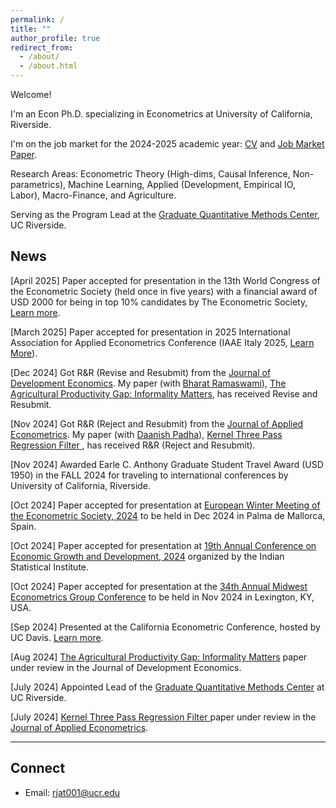```yaml
---
permalink: /
title: ""
author_profile: true
redirect_from: 
  - /about/
  - /about.html
---
```


Welcome!

I'm an Econ Ph.D. specializing in Econometrics at University of California, Riverside.

I'm on the job market for the 2024-2025 academic year: <a href="http://rajveerjat.github.io/files/resume.pdf" target="_blank" rel="noopener noreferrer">CV</a> and <a href="http://rajveerjat.github.io/files/JMP.pdf" target="_blank" rel="noopener noreferrer">Job Market Paper</a>.

Research Areas: Econometric Theory (High-dims, Causal Inference, Non-parametrics), Machine Learning, 
Applied (Development, Empirical IO, Labor), Macro-Finance, and Agriculture.

Serving as the Program Lead at the <a href="https://gradquant.ucr.edu/" target="_blank" rel="noopener noreferrer">Graduate Quantitative Methods Center</a>, UC Riverside.

## News
<link rel="stylesheet" href="https://cdnjs.cloudflare.com/ajax/libs/font-awesome/6.0.0-beta3/css/all.min.css">


<!-- Line with two stars -->
<i class="fas fa-star flashing"></i> [April 2025] Paper accepted for presentation in the 13th World Congress of the Econometric Society (held once in five years) with a financial award of USD 2000 for being in top 10% candidates by The Econometric Society, [Learn more](https://www.eswc2025.org/). 

<!-- Line with two stars -->
<i class="fas fa-star flashing"></i> [March 2025] Paper accepted for presentation in 2025 International Association for Applied Econometrics Conference  (IAAE Italy 2025, [Learn More](https://sites.google.com/view/iaae2025/)).


<!-- Line with two stars -->
<i class="fas fa-star flashing"></i> <i class="fas fa-star flashing"></i>[Dec 2024] Got R&R (Revise and Resubmit) from the [Journal of Development Economics](https://www.sciencedirect.com/journal/journal-of-development-economics#:~:text=The%20Journal%20of%20Development%20Economics,does%20not%20publish%20book%20reviews.). My paper (with [Bharat Ramaswami](https://scholar.google.co.in/citations?user=aGVkcp8AAAAJ&hl=en)), [The Agricultural Productivity Gap: Informality Matters](https://rajveerjat.com/files/APG.pdf), has received Revise and Resubmit. 

<i class="fas fa-star flashing"></i> <i class="fas fa-star flashing"></i>[Nov 2024] Got R&R (Reject and Resubmit) from the [Journal of Applied Econometrics](https://onlinelibrary.wiley.com/journal/10991255). My paper (with [Daanish Padha](https://daanishpadha.com/)), [Kernel Three Pass Regression Filter ](https://rajveerjat.com/files/Kernel_3PRF.pdf), has received R&R (Reject and Resubmit).

<i class="fas fa-star flashing"></i> [Nov 2024] Awarded Earle C. Anthony Graduate Student Travel Award (USD 1950) in the FALL 2024
for traveling to international conferences by University of California, Riverside. 

<i class="fas fa-star flashing"></i> [Oct 2024] Paper accepted for presentation at [European Winter Meeting of the Econometric Society, 2024](https://www.econometricsociety.org/regional-activities/schedule/2024/12/16/2024-European-Winter-Meeting-Palma-de-Majorca-Spain) to be held in Dec 2024 in Palma de Mallorca, Spain.

<!-- Line with three stars -->
<i class="fas fa-star flashing"></i> [Oct 2024] Paper accepted for presentation at [19th Annual Conference on Economic Growth and Development, 2024](https://www.isid.ac.in/~acegd/acegd2024/index.html) organized by the Indian Statistical Institute. 

<i class="fas fa-star flashing"></i> [Oct 2024] Paper accepted for presentation at the [34th Annual Midwest Econometrics Group Conference](https://gatton.uky.edu/meg2024) to be held in Nov 2024 in Lexington, KY, USA.

<i class="fas fa-star flashing"></i> <i class="fas fa-star flashing"></i>[Sep 2024] Presented at the California Econometric Conference, hosted by UC Davis. [Learn more](https://www.gsb.stanford.edu/faculty-research/faculty/conferences/california-econometrics).

<i class="fas fa-star flashing"></i>[Aug 2024] [The Agricultural Productivity Gap: Informality Matters](https://rajveerjat.com/files/APG.pdf) paper under review in the Journal of Development Economics.


<i class="fas fa-star flashing"></i> <i class="fas fa-star flashing"></i>[July 2024] Appointed Lead of the [Graduate Quantitative Methods Center](https://gradquant.ucr.edu/) at UC Riverside.

<i class="fas fa-star flashing"></i>[July 2024] [Kernel Three Pass Regression Filter ](https://rajveerjat.com/files/Kernel_3PRF.pdf) paper under review in the [Journal of Applied Econometrics](https://onlinelibrary.wiley.com/journal/10991255).
<style>
  .flashing {
    animation: flash 1s infinite;
  }
  @keyframes flash {
    0% { opacity: 1; }
    50% { opacity: 0.5; }
    100% { opacity: 1; }
  }
</style>
---

## Connect
- Email: rjat001@ucr.edu 
